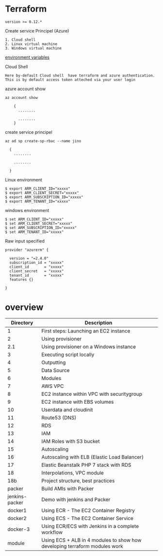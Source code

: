 # Terraform

    version >= 0.12.*

Create service Principel (Azure)

    1. Cloud shell
    2. Linux virtual machine
    3. Windows virtual machine

[environment variables](https://www3.ntu.edu.sg/home/ehchua/programming/howto/Environment_Variables.html)


Cloud Shell

    Here by-default Cloud shell  have terraform and azure authentication.
    This is by default access token atteched via your user login 

azure account show

    az account show

        {
          ........

          ........
        }

create service principel

    az ad sp create-sp-rbac --name jino

      {
        ........

        ........

      }
      
Linux environment

    $ export ARM_CLIENT_ID="xxxxx"
    $ export ARM_CLIENT_SECRET="xxxxx"
    $ export ARM_SUBSCRIPTION_ID="xxxxx"
    $ export ARM_TENANT_ID="xxxxx"


windows environment

    $ set ARM_CLIENT_ID="xxxxx"
    $ set ARM_CLIENT_SECRET="xxxxx"
    $ set ARM_SUBSCRIPTION_ID="xxxxx"
    $ set ARM_TENANT_ID="xxxxx"

Raw input specified

    provider "azurerm" {

      version = "=2.4.0"
      subscription_id = "xxxxx"
      client_id       = "xxxxx"
      client_secret   = "xxxxx"
      tenant_id       = "xxxxx"
      features {}

    }



# overview
Directory | Description
------------ | -------------
1 | First steps: Launching an EC2 instance
2 | Using provisioner
2.1 | Using provisioner on a Windows instance
3 | Executing script locally
4 | Outputting
5 | Data Source
6 | Modules
7 | AWS VPC
8 | EC2 instance within VPC with securitygroup
9 | EC2 instance with EBS volumes
10 | Userdata and cloudinit
11 | Route53 (DNS)
12 | RDS
13 | IAM
14 | IAM Roles with S3 bucket
15 | Autoscaling
16 | Autoscaling with ELB (Elastic Load Balancer)
17 | Elastic Beanstalk PHP 7 stack with RDS
18 | Interpolations, VPC module
18b | Project structure, best practices
packer | Build AMIs with Packer
jenkins-packer | Demo with jenkins and Packer
docker1 | Using ECR - The EC2 Container Registry
docker2 | Using ECS - The EC2 Container Service
docker-3 | Using ECR/ECS with Jenkins in a complete workflow
module | Using ECS + ALB in 4 modules to show how developing terraform modules work
